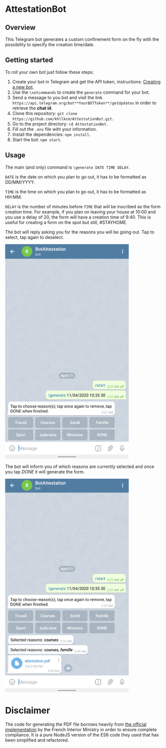 # AttestationBot

## Overview

This Telegram bot generates a custom confinement form on the fly with the possibility to specify the creation time/date.

## Getting started

To roll your own bot just follow these steps:

1. Create your bot in Telegram and get the API token, instructions: [Creating a new bot](https://core.telegram.org/bots#6-botfather).
2. Use the `\setcommands` to create the `generate` command for your bot.
3. Send a message to you bot and visit the link `https://api.telegram.org/bot**YourBOTToken**/getUpdates` in order to retrieve the **chat id**.
4. Clone this repository: `git clone https://github.com/khllkcm/AttestationBot.git`.
5. Go to the project directory: `cd AttestationBot`.
6. Fill out the `.env` file with your information.
7. Install the dependencies: `npm install`.
8. Start the bot: `npm start`.

## Usage

The main (and only) command is `\generate DATE TIME DELAY`.

`DATE` is the date on which you plan to go out, it has to be formatted as DD/MM/YYYY.


`TIME` is the time on which you plan to go out, it has to be formatted as HH:MM.


`DELAY` is the number of minutes before `TIME` that will be inscribed as the form creation time. For example, if you plan on leaving your house at 10:00 and you use a delay of 20, the form will have a creation time of 9:40. This is useful for creating a form on the spot but still, #STAYHOME.

The bot will reply asking you for the reasons you will be going out. Tap to select, tap again to deselect. 

<img src="Screenshot01.png" width="400">

The bot will inform you of which reasons are currently selected and once you tap *DONE* it will generate the form.

<img src="Screenshot02.png" width="400">

# Disclaimer

The code for generating the PDF file borrows heavily from [the official implementation](https://github.com/LAB-MI/deplacement-covid-19) by the French Interior Ministry in order to ensure complete compliance. It is a pure NodeJS version of the ES6 code they used that has been simplified and refactored.
